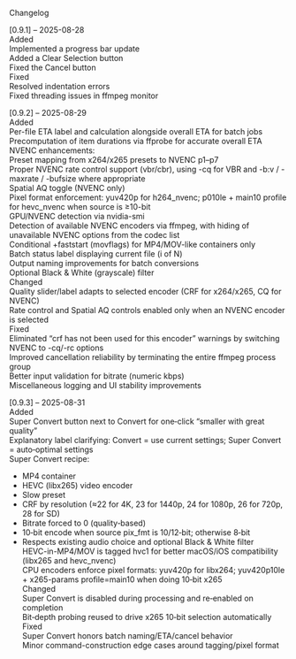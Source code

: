 Changelog  
  
[0.9.1] – 2025-08-28  
Added  
Implemented a progress bar update  
Added a Clear Selection button  
Fixed the Cancel button  
Fixed  
Resolved indentation errors  
Fixed threading issues in ffmpeg monitor  
  
[0.9.2] – 2025-08-29  
Added  
Per-file ETA label and calculation alongside overall ETA for batch jobs  
Precomputation of item durations via ffprobe for accurate overall ETA  
NVENC enhancements:  
Preset mapping from x264/x265 presets to NVENC p1–p7  
Proper NVENC rate control support (vbr/cbr), using -cq for VBR and -b:v / -maxrate / -bufsize where appropriate  
Spatial AQ toggle (NVENC only)  
Pixel format enforcement: yuv420p for h264_nvenc; p010le + main10 profile for hevc_nvenc when source is ≥10-bit  
GPU/NVENC detection via nvidia-smi  
Detection of available NVENC encoders via ffmpeg, with hiding of unavailable NVENC options from the codec list  
Conditional +faststart (movflags) for MP4/MOV-like containers only  
Batch status label displaying current file (i of N)  
Output naming improvements for batch conversions  
Optional Black & White (grayscale) filter  
Changed  
Quality slider/label adapts to selected encoder (CRF for x264/x265, CQ for NVENC)  
Rate control and Spatial AQ controls enabled only when an NVENC encoder is selected  
Fixed  
Eliminated “crf has not been used for this encoder” warnings by switching NVENC to -cq/-rc options  
Improved cancellation reliability by terminating the entire ffmpeg process group  
Better input validation for bitrate (numeric kbps)  
Miscellaneous logging and UI stability improvements  
  
[0.9.3] – 2025-08-31  
Added  
Super Convert button next to Convert for one‑click “smaller with great quality”  
Explanatory label clarifying: Convert = use current settings; Super Convert = auto‑optimal settings  
Super Convert recipe:  
- MP4 container  
- HEVC (libx265) video encoder  
- Slow preset  
- CRF by resolution (≈22 for 4K, 23 for 1440p, 24 for 1080p, 26 for 720p, 28 for SD)  
- Bitrate forced to 0 (quality‑based)  
- 10‑bit encode when source pix_fmt is 10/12‑bit; otherwise 8‑bit  
- Respects existing audio choice and optional Black & White filter  
HEVC-in-MP4/MOV is tagged hvc1 for better macOS/iOS compatibility (libx265 and hevc_nvenc)  
CPU encoders enforce pixel formats: yuv420p for libx264; yuv420p10le + x265-params profile=main10 when doing 10‑bit x265  
Changed  
Super Convert is disabled during processing and re‑enabled on completion  
Bit‑depth probing reused to drive x265 10‑bit selection automatically  
Fixed  
Super Convert honors batch naming/ETA/cancel behavior  
Minor command-construction edge cases around tagging/pixel format  
